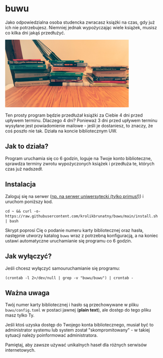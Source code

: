 # buwu

Jako odpowiedzialna osoba studencka zwracasz książki na czas, gdy już ich nie potrzebujesz. Niemniej jednak wypożyczając wiele książek, musisz co kilka dni jakąś przedłużyć.

<img src="books.jpg" alt="books" width="400" />

Ten prosty program będzie przedłużał książki za Ciebie 4 dni przed upływem terminu. Dlaczego 4 dni? Ponieważ 3 dni przed upływem terminu wysyłane jest powiadomienie mailowe - jeśli je dostaniesz, to znaczy, że coś poszło nie tak. Działa na koncie bibliotecznym UW.

## Jak to działa?

Program uruchamia się co 6 godzin, loguje na Twoje konto biblioteczne, sprawdza terminy zwrotu wypożyczonych książek i przedłuża te, których czas już nadszedł.

## Instalacja

Zaloguj się na serwer ([np. na serwer uniwersytecki (tylko primus!)](https://www.fuw.edu.pl/~kpias/pzfmni/instrukcja_login_to_OKWF.pdf#subsubsection.5.1.1)) i uruchom poniższy kod.

```shell
cd ~ && curl -o- https://raw.githubusercontent.com/krolikbrunatny/buwu/main/install.sh | bash
```

Skrypt poprosi Cię o podanie numeru karty bibliotecznej oraz hasła, następnie utworzy katalog `buwu` wraz z potrzebną konfiguracją, a na koniec ustawi automatyczne uruchamianie się programu co 6 godzin.

## Jak wyłączyć?

Jeśli chcesz wyłączyć samouruchamianie się programu:

```shell
(crontab -l 2>/dev/null | grep -v "buwu/buwu") | crontab -
```

## Ważna uwaga

Twój numer karty bibliotecznej i hasło są przechowywane w pliku `buwu/config.toml` w postaci jawnej (**plain text**), ale dostęp do tego pliku masz tylko Ty.

Jeśli ktoś uzyska dostęp do Twojego konta bibliotecznego, musiał być to administrator systemu lub system został "skompromitowany" - w takiej sytuacji należy poinformować administratora.

Pamiętaj, aby zawsze używać unikalnych haseł dla różnych serwisów internetowych.
